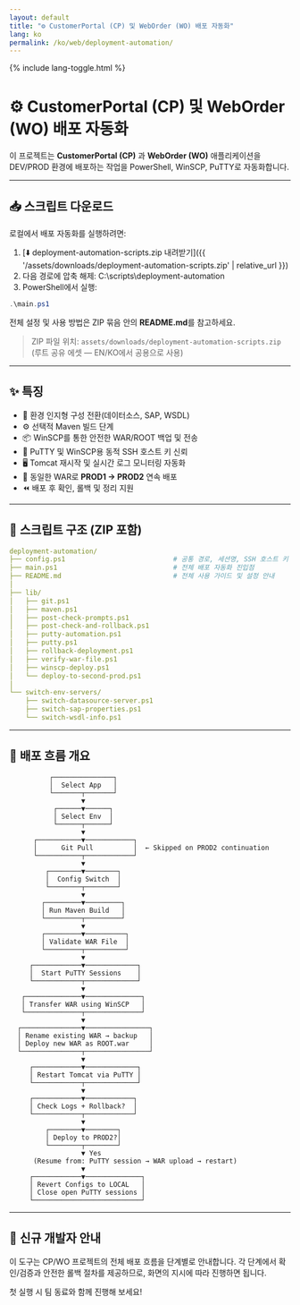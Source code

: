 ```yaml
---
layout: default
title: "⚙️ CustomerPortal (CP) 및 WebOrder (WO) 배포 자동화"
lang: ko
permalink: /ko/web/deployment-automation/
---
```


{% include lang-toggle.html %}

# ⚙️ CustomerPortal (CP) 및 WebOrder (WO) 배포 자동화

이 프로젝트는 **CustomerPortal (CP)** 과 **WebOrder (WO)** 애플리케이션을 DEV/PROD 환경에 배포하는 작업을 PowerShell, WinSCP, PuTTY로 자동화합니다.

---

## 📥 스크립트 다운로드

로컬에서 배포 자동화를 실행하려면:

1. [⬇️ deployment-automation-scripts.zip 내려받기]({{ '/assets/downloads/deployment-automation-scripts.zip' | relative_url }})
2. 다음 경로에 압축 해제:
    C:\scripts\deployment-automation
3. PowerShell에서 실행:
~~~powershell
.\main.ps1
~~~

전체 설정 및 사용 방법은 ZIP 묶음 안의 **README.md**를 참고하세요.

> ZIP 파일 위치: `assets/downloads/deployment-automation-scripts.zip` (루트 공유 에셋 — EN/KO에서 공용으로 사용)

---

## ✨ 특징

- 🔄 환경 인지형 구성 전환(데이터소스, SAP, WSDL)
- ⚙️ 선택적 Maven 빌드 단계
- 📦 WinSCP를 통한 안전한 WAR/ROOT 백업 및 전송
- 🔐 PuTTY 및 WinSCP용 동적 SSH 호스트 키 신뢰
- 🖥️ Tomcat 재시작 및 실시간 로그 모니터링 자동화
- 🔁 동일한 WAR로 **PROD1 → PROD2** 연속 배포
- ⏪ 배포 후 확인, 롤백 및 정리 지원

---

## 📁 스크립트 구조 (ZIP 포함)
~~~yaml
deployment-automation/
├── config.ps1                           # 공통 경로, 세션명, SSH 호스트 키
├── main.ps1                             # 전체 배포 자동화 진입점
├── README.md                            # 전체 사용 가이드 및 설정 안내
│
├── lib/
│   ├── git.ps1
│   ├── maven.ps1
│   ├── post-check-prompts.ps1
│   ├── post-check-and-rollback.ps1
│   ├── putty-automation.ps1
│   ├── putty.ps1
│   ├── rollback-deployment.ps1
│   ├── verify-war-file.ps1
│   ├── winscp-deploy.ps1
│   └── deploy-to-second-prod.ps1
│
└── switch-env-servers/
    ├── switch-datasource-server.ps1
    ├── switch-sap-properties.ps1
    └── switch-wsdl-info.ps1
~~~

---

## 🧭 배포 흐름 개요
~~~
          ┌───────────────┐
          │  Select App   │
          └───────┬───────┘
                  ▼
           ┌──────▼──────┐
           │ Select Env  │
           └──────┬──────┘
                  ▼
      ┌───────────▼────────────┐
      │      Git Pull          │  ← Skipped on PROD2 continuation
      └───────────┬────────────┘
                  ▼
         ┌────────▼────────┐
         │  Config Switch  │
         └────────┬────────┘
                  ▼
        ┌─────────▼─────────┐
        │ Run Maven Build   │
        └─────────┬─────────┘
                  ▼
        ┌─────────▼──────────┐
        │ Validate WAR File  │
        └─────────┬──────────┘
                  ▼
     ┌────────────▼─────────────┐
     │  Start PuTTY Sessions    │
     └────────────┬─────────────┘
                  ▼
   ┌──────────────▼──────────────┐
   │ Transfer WAR using WinSCP   │
   └──────────────┬──────────────┘
                  ▼
  ┌───────────────▼────────────────┐
  │ Rename existing WAR → backup   │
  │ Deploy new WAR as ROOT.war     │
  └───────────────┬────────────────┘
                  ▼
     ┌────────────▼─────────────┐
     │ Restart Tomcat via PuTTY │
     └────────────┬─────────────┘
                  ▼
     ┌────────────▼────────────┐
     │ Check Logs + Rollback?  │
     └────────────┬────────────┘
                  ▼
         ┌────────▼────────┐
         │ Deploy to PROD2?│
         └────────┬────────┘
                  ▼ Yes
      (Resume from: PuTTY session → WAR upload → restart)
                  ▼
     ┌────────────▼──────────────┐
     │ Revert Configs to LOCAL   │
     │ Close open PuTTY sessions │
     └───────────────────────────┘
~~~

---

## 👥 신규 개발자 안내

이 도구는 CP/WO 프로젝트의 전체 배포 흐름을 단계별로 안내합니다. 각 단계에서 확인/검증과 안전한 롤백 절차를 제공하므로, 화면의 지시에 따라 진행하면 됩니다.

첫 실행 시 팀 동료와 함께 진행해 보세요!
